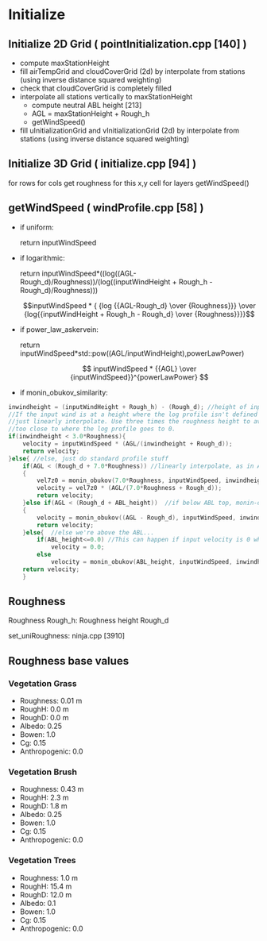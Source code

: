 # Initialize


## Initialize 2D Grid ( pointInitialization.cpp [140] )

- compute maxStationHeight
- fill airTempGrid and cloudCoverGrid (2d) by interpolate from stations (using inverse distance squared weighting)
- check that cloudCoverGrid is completely filled
- interpolate all stations vertically to maxStationHeight
    - compute neutral ABL height [213]
    - AGL = maxStationHeight + Rough_h
    - getWindSpeed()
- fill uInitializationGrid and vInitializationGrid (2d) by interpolate from stations (using inverse distance squared weighting)

## Initialize 3D Grid ( initialize.cpp [94] )
for rows
  for cols
    get roughness for this x,y cell
    for layers
      getWindSpeed()

## getWindSpeed ( windProfile.cpp [58] )
- if uniform:

    return inputWindSpeed
- if logarithmic:

    return inputWindSpeed*((log((AGL-Rough_d)/Roughness))/(log((inputWindHeight + Rough_h - Rough_d)/Roughness)))
    
    $$inputWindSpeed * { {log {{AGL-Rough_d} \over {Roughness}}} \over {log{{inputWindHeight + Rough_h - Rough_d} \over {Roughness}}}}$$

- if power_law_askervein:

    return inputWindSpeed*std::pow((AGL/inputWindHeight),powerLawPower)

    $$ inputWindSpeed * {{AGL} \over {inputWindSpeed}}^{powerLawPower} $$

 - if monin_obukov_similarity:

```cpp
inwindheight = (inputWindHeight + Rough_h) - (Rough_d); //height of input wind (from z=0 of log profile)
//If the input wind is at a height where the log profile isn't defined (can happen on output interpolation),
//just linearly interpolate. Use three times the roughness height to avoid issues that can arise sampling
//too close to where the log profile goes to 0.
if(inwindheight < 3.0*Roughness){
    velocity = inputWindSpeed * (AGL/(inwindheight + Rough_d));
    return velocity;
}else{ //else, just do standard profile stuff
    if(AGL < (Rough_d + 7.0*Roughness))	//linearly interpolate, as in AERMOD, if below 7*z0
    {
        vel7z0 = monin_obukov(7.0*Roughness, inputWindSpeed, inwindheight, Roughness, ObukovLength);	//compute windspeeds at 7*z0 height
        velocity = vel7z0 * (AGL/(7.0*Roughness + Rough_d));
        return velocity;
    }else if(AGL < (Rough_d + ABL_height))	//if below ABL top, monin-obukov similarity (log profile)
    {
        velocity = monin_obukov((AGL - Rough_d), inputWindSpeed, inwindheight, Roughness, ObukovLength);
        return velocity;
    }else{	//else we're above the ABL...
        if(ABL_height<=0.0) //This can happen if input velocity is 0 which gives u_star=0 (typically if diurnal is off)
            velocity = 0.0;
        else
            velocity = monin_obukov(ABL_height, inputWindSpeed, inwindheight, Roughness, ObukovLength);
    return velocity;
    }
``` 



## Roughness

Roughness
Rough_h: Roughness height
Rough_d

set_uniRoughness: ninja.cpp [3910]

## Roughness base values

### Vegetation Grass
- Roughness: 0.01 m
- RoughH: 0.0 m
- RoughD: 0.0 m
- Albedo: 0.25
- Bowen: 1.0
- Cg: 0.15
- Anthropogenic: 0.0

### Vegetation Brush
- Roughness: 0.43 m
- RoughH: 2.3 m
- RoughD: 1.8 m
- Albedo: 0.25
- Bowen: 1.0
- Cg: 0.15
- Anthropogenic: 0.0


### Vegetation Trees
- Roughness: 1.0 m
- RoughH: 15.4 m
- RoughD: 12.0 m
- Albedo: 0.1
- Bowen: 1.0
- Cg: 0.15
- Anthropogenic: 0.0